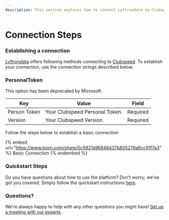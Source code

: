 ```yaml
---
description: This section explains how to connect Lyftrondata to Clubspeed.
---
```


# Connection Steps

### Establishing a connection

[Lyftrondata](https://www.lyftrondata.com) offers following methods connecting to [Clubspeed](https://www.lyftrondata.com/integration/sales-analytics/clubspeed/). To establish your connection, use the connection strings described below.

### PersonalToken

This option has been deprecated by Microsoft.

| Key          | Value                          | Field    |
| ------------ | ------------------------------ | -------- |
| Person Token | Your Clubspeed Personal Token. | Required |
| Version      | Your Clubspeed Version.        | Required |

Follow the steps below to establish a basic connection

{% embed url="https://www.loom.com/share/0c5821a96848437b805279a6cc91f7a3" %}
Basic Connection
{% endembed %}

### Quickstart Steps

Do you have questions about how to use the platform? Don't worry; we've got you covered. Simply follow the quickstart instructions [here](./).

### Questions? <a href="#questions" id="questions"></a>

We're always happy to help with any other questions you might have! [Set up a meeting with our experts](https://www.lyftrondata.com/book-a-meeting/).
